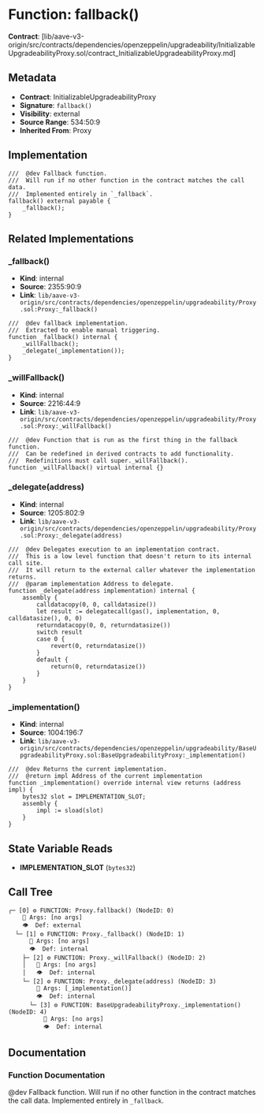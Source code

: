 # Function: fallback()

**Contract**: [lib/aave-v3-origin/src/contracts/dependencies/openzeppelin/upgradeability/InitializableUpgradeabilityProxy.sol/contract_InitializableUpgradeabilityProxy.md]

## Metadata

- **Contract**: InitializableUpgradeabilityProxy
- **Signature**: `fallback()`
- **Visibility**: external
- **Source Range**: 534:50:9
- **Inherited From**: Proxy

## Implementation

```solidity
///  @dev Fallback function.
///  Will run if no other function in the contract matches the call data.
///  Implemented entirely in `_fallback`.
fallback() external payable {
    _fallback();
}
```

## Related Implementations

### _fallback()

- **Kind**: internal
- **Source**: 2355:90:9
- **Link**: `lib/aave-v3-origin/src/contracts/dependencies/openzeppelin/upgradeability/Proxy.sol:Proxy:_fallback()`

```solidity
///  @dev fallback implementation.
///  Extracted to enable manual triggering.
function _fallback() internal {
    _willFallback();
    _delegate(_implementation());
}
```

### _willFallback()

- **Kind**: internal
- **Source**: 2216:44:9
- **Link**: `lib/aave-v3-origin/src/contracts/dependencies/openzeppelin/upgradeability/Proxy.sol:Proxy:_willFallback()`

```solidity
///  @dev Function that is run as the first thing in the fallback function.
///  Can be redefined in derived contracts to add functionality.
///  Redefinitions must call super._willFallback().
function _willFallback() virtual internal {}
```

### _delegate(address)

- **Kind**: internal
- **Source**: 1205:802:9
- **Link**: `lib/aave-v3-origin/src/contracts/dependencies/openzeppelin/upgradeability/Proxy.sol:Proxy:_delegate(address)`

```solidity
///  @dev Delegates execution to an implementation contract.
///  This is a low level function that doesn't return to its internal call site.
///  It will return to the external caller whatever the implementation returns.
///  @param implementation Address to delegate.
function _delegate(address implementation) internal {
    assembly {
        calldatacopy(0, 0, calldatasize())
        let result := delegatecall(gas(), implementation, 0, calldatasize(), 0, 0)
        returndatacopy(0, 0, returndatasize())
        switch result
        case 0 {
            revert(0, returndatasize())
        }
        default {
            return(0, returndatasize())
        }
    }
}
```

### _implementation()

- **Kind**: internal
- **Source**: 1004:196:7
- **Link**: `lib/aave-v3-origin/src/contracts/dependencies/openzeppelin/upgradeability/BaseUpgradeabilityProxy.sol:BaseUpgradeabilityProxy:_implementation()`

```solidity
///  @dev Returns the current implementation.
///  @return impl Address of the current implementation
function _implementation() override internal view returns (address impl) {
    bytes32 slot = IMPLEMENTATION_SLOT;
    assembly {
        impl := sload(slot)
    }
}
```

## State Variable Reads

- **IMPLEMENTATION_SLOT** (`bytes32`)

## Call Tree

```
┌─ [0] ⚙️ FUNCTION: Proxy.fallback() (NodeID: 0)
    💬 Args: [no args]
    👁️  Def: external
  └─ [1] ⚙️ FUNCTION: Proxy._fallback() (NodeID: 1)
      💬 Args: [no args]
      👁️  Def: internal
    ├─ [2] ⚙️ FUNCTION: Proxy._willFallback() (NodeID: 2)
    │   💬 Args: [no args]
    │   👁️  Def: internal
    └─ [2] ⚙️ FUNCTION: Proxy._delegate(address) (NodeID: 3)
        💬 Args: [_implementation()]
        👁️  Def: internal
      └─ [3] ⚙️ FUNCTION: BaseUpgradeabilityProxy._implementation() (NodeID: 4)
          💬 Args: [no args]
          👁️  Def: internal
```

## Documentation

### Function Documentation

 @dev Fallback function.
 Will run if no other function in the contract matches the call data.
 Implemented entirely in `_fallback`.
